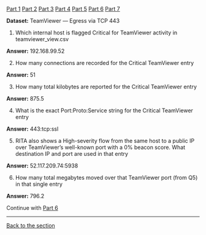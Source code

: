 [Part 1](/courseFiles/Section_05-networkingAndTelemetry/rita_lab/ritaLab1.md) [Part 2](/courseFiles/Section_05-networkingAndTelemetry/rita_lab/ritaLab2.md) [Part 3](/courseFiles/Section_05-networkingAndTelemetry/rita_lab/ritaLab3.md) [Part 4](/courseFiles/Section_05-networkingAndTelemetry/rita_lab/ritaLab4.md) [Part 5](/courseFiles/Section_05-networkingAndTelemetry/rita_lab/ritaLab5.md) [Part 6](/courseFiles/Section_05-networkingAndTelemetry/rita_lab/ritaLab6.md) [Part 7](/courseFiles/Section_05-networkingAndTelemetry/rita_lab/ritaLab7.md)



**Dataset:** TeamViewer — Egress via TCP 443


1. Which internal host is flagged Critical for TeamViewer activity in teamviewer_view.csv

**Answer:** 192.168.99.52
 
2. How many connections are recorded for the Critical TeamViewer entry

**Answer:** 51
 
3. How many total kilobytes are reported for the Critical TeamViewer entry

**Answer:** 875.5
 
4. What is the exact Port:Proto:Service string for the Critical TeamViewer entry

**Answer:** 443:tcp:ssl
 
5. RITA also shows a High-severity flow from the same host to a public IP over TeamViewer’s well-known port with a 0% beacon score. What destination IP and port are used in that entry

**Answer:** 52.117.209.74:5938
 
6. How many total megabytes moved over that TeamViewer port (from Q5) in that single entry

**Answer:** 796.2


Continue with [Part 6](/courseFiles/Section_05-networkingAndTelemetry/rita_lab/ritaLab6.md)

---
[Back to the section](/courseFiles/Section_05-networkingAndTelemetry/networkingAndTelemetry.md)
